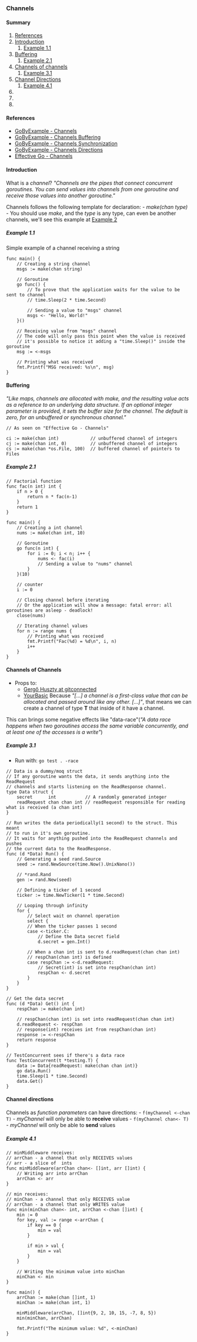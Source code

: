 ### Channels

#### Summary
1. [References](#references)
2. [Introduction](#introduction)
    1. [Example 1.1](#example-1.1)
3. [Buffering](#buffering)
    1. [Example 2.1](#example-2.1)
4. [Channels of channels](#channels-of-channels)
    1. [Example 3.1](#example-3.1)
5. [Channel Directions](#channel-directions)
    1. [Example 4.1](#example-4.1)
6. [](#)
7. [](#)
8. [](#)

#### References
- [GoByExample - Channels](https://gobyexample.com/channels)
- [GoByExample - Channels Buffering](https://gobyexample.com/channel-buffering)
- [GoByExample - Channels Synchronization](https://gobyexample.com/channel-synchronization)
- [GoByExample - Channels Directions](https://gobyexample.com/channel-directions)
- [Effective Go - Channels](https://golang.org/doc/effective_go#channels)

#### Introduction
What is a _channel_?
_"Channels are the pipes that connect concurrent goroutines. You can send values into channels from one goroutine and receive those values into another goroutine."_

Channels follows the following template for declaration: 
    - _make(chan type)_ - You should use _make_, and the _type_ is any type, can even be another channels, we'll see this example at [Example 2](#example-2)


##### Example 1.1
Simple example of a channel receiving a string
```golang
func main() {
	// Creating a string channel
	msgs := make(chan string)

	// Goroutine
	go func() {
		// To prove that the application waits for the value to be sent to channel
		// time.Sleep(2 * time.Second)

		// Sending a value to "msgs" channel
		msgs <- "Hello, World!"
	}()

	// Receiving value from "msgs" channel
	// The code will only pass this point when the value is received
	// it's possible to notice it adding a "time.Sleep()" inside the goroutine
	msg := <-msgs

	// Printing what was received
	fmt.Printf("MSG received: %s\n", msg)
}
```

#### Buffering
_"Like maps, channels are allocated with make, and the resulting value acts as a reference to an underlying data structure. If an optional integer parameter is provided, it sets the buffer size for the channel. The default is zero, for an unbuffered or synchronous channel."_

```golang
// As seen on "Effective Go - Channels"

ci := make(chan int)            // unbuffered channel of integers
cj := make(chan int, 0)         // unbuffered channel of integers
cs := make(chan *os.File, 100)  // buffered channel of pointers to Files
```

##### Example 2.1

```golang
// Factorial function
func fac(n int) int {
	if n > 0 {
		return n * fac(n-1)
	}
	return 1
}

func main() {
	// Creating a int channel
	nums := make(chan int, 10)

	// Goroutine
	go func(n int) {
		for i := 0; i < n; i++ {
			nums <- fac(i)
			// Sending a value to "nums" channel
		}
	}(10)

	// counter
	i := 0

	// Closing channel before iterating
	// Or the application will show a message: fatal error: all goroutines are asleep - deadlock!
	close(nums)

	// Iterating channel values
	for n := range nums {
		// Printing what was received
		fmt.Printf("Fac(%d) = %d\n", i, n)
		i++
	}
}
```

#### Channels of Channels
- Props to:
    - [Gergő Huszty at gitconnected](https://levelup.gitconnected.com/channels-inside-channels-pattern-in-golang-3d0e73a545cc)
    - [YourBasic](https://yourbasic.org/golang/data-races-explained/)
Because _"[...] a channel is a first-class value that can be allocated and passed around like any other. [...]"_, that means we can create a channel of type __T__ that inside of it have a channel.

This can brings some negative effects like "data-race"(_"A data race happens when two goroutines access the same variable concur­rently, and at least one of the accesses is a write"_)

##### Example 3.1
- Run with: `go test . -race`
```golang
// Data is a dummy/moq struct
// If any goroutine wants the data, it sends anything into the ReadRequest
// channels and starts listening on the ReadResponse channel.
type Data struct {
	secret      int           // A randomly generated integer
	readRequest chan chan int // readRequest responsible for reading what is received (a chan int)
}

// Run writes the data periodically(1 second) to the struct. This meant
// to run in it's own goroutine.
// It waits for anything pushed into the ReadRequest channels and pushes
// the current data to the ReadResponse.
func (d *Data) Run() {
	// Generating a seed rand.Source
	seed := rand.NewSource(time.Now().UnixNano())

	// *rand.Rand
	gen := rand.New(seed)

	// Defining a ticker of 1 second
	ticker := time.NewTicker(1 * time.Second)

	// Looping through infinity
	for {
		// Select wait on channel operation
		select {
		// When the ticker passes 1 second
		case <-ticker.C:
			// Define the Data secret field
			d.secret = gen.Int()

		// When a chan int is sent to d.readRequest(chan chan int)
		// respChan(chan int) is defined
		case respChan := <-d.readRequest:
			// Secret(int) is set into respChan(chan int)
			respChan <- d.secret
		}
	}
}

// Get the data secret
func (d *Data) Get() int {
	respChan := make(chan int)

	// respChan(chan int) is set into readRequest(chan chan int)
	d.readRequest <- respChan
	// response(int) receives int from respChan(chan int)
	response := <-respChan
	return response
}

// TestConcurrent sees if there's a data race
func TestConcurrent(t *testing.T) {
	data := Data{readRequest: make(chan chan int)}
	go data.Run()
	time.Sleep(1 * time.Second)
	data.Get()
}
```

#### Channel directions
Channels as _function parameters_ can have directions:
    - `f(myChannel <-chan T)` - _myChannel_ will only be able to __receive__ values
    - `f(myChannel chan<- T)` - _myChannel_ will only be able to __send__ values

##### Example 4.1
```golang
// minMiddleware receives:
// arrChan - a channel that only RECEIVES values
// arr - a slice of  ints
func minMiddleware(arrChan chan<- []int, arr []int) {
	// Writing arr into arrChan
	arrChan <- arr
}

// min receives:
// minChan - a channel that only RECEIVES value
// arrChan - a channel that only WRITES value
func min(minChan chan<- int, arrChan <-chan []int) {
	min := 0
	for key, val := range <-arrChan {
		if key == 0 {
			min = val
		}

		if min > val {
			min = val
		}
	}

	// Writing the minimum value into minChan
	minChan <- min
}

func main() {
	arrChan := make(chan []int, 1)
	minChan := make(chan int, 1)

	minMiddleware(arrChan, []int{9, 2, 10, 15, -7, 8, 5})
	min(minChan, arrChan)

	fmt.Printf("The minimum value: %d", <-minChan)
}
```

